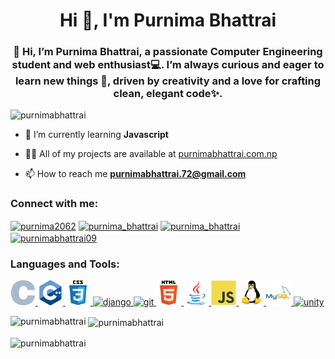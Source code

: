 <h1 align="center">Hi 👋, I'm Purnima Bhattrai</h1>
<h3 align="center">👋 Hi, I’m Purnima Bhattrai, a passionate Computer Engineering student and web enthusiast💻. I’m always curious and eager to learn new things 🌱, driven by creativity and a love for crafting clean, elegant code✨.</h3>

<p align="left"> <img src="https://komarev.com/ghpvc/?username=purnimabhattrai&label=Profile%20views&color=0e75b6&style=flat" alt="purnimabhattrai" /> </p>

- 🌱 I’m currently learning **Javascript**

- 👨‍💻 All of my projects are available at [purnimabhattrai.com.np](purnimabhattrai.com.np)

- 📫 How to reach me **purnimabhattrai.72@gmail.com**

<h3 align="left">Connect with me:</h3>
<p align="left">
<a href="https://twitter.com/purnima2062" target="blank"><img align="center" src="https://raw.githubusercontent.com/rahuldkjain/github-profile-readme-generator/master/src/images/icons/Social/twitter.svg" alt="purnima2062" height="30" width="40" /></a>
<a href="https://linkedin.com/in/purnima_bhattrai" target="blank"><img align="center" src="https://raw.githubusercontent.com/rahuldkjain/github-profile-readme-generator/master/src/images/icons/Social/linked-in-alt.svg" alt="purnima_bhattrai" height="30" width="40" /></a>
<a href="https://fb.com/purnima_bhattrai" target="blank"><img align="center" src="https://raw.githubusercontent.com/rahuldkjain/github-profile-readme-generator/master/src/images/icons/Social/facebook.svg" alt="purnima_bhattrai" height="30" width="40" /></a>
<a href="https://instagram.com/purnimabhattrai09" target="blank"><img align="center" src="https://raw.githubusercontent.com/rahuldkjain/github-profile-readme-generator/master/src/images/icons/Social/instagram.svg" alt="purnimabhattrai09" height="30" width="40" /></a>
</p>

<h3 align="left">Languages and Tools:</h3>
<p align="left"> <a href="https://www.cprogramming.com/" target="_blank" rel="noreferrer"> <img src="https://raw.githubusercontent.com/devicons/devicon/master/icons/c/c-original.svg" alt="c" width="40" height="40"/> </a> <a href="https://www.w3schools.com/cpp/" target="_blank" rel="noreferrer"> <img src="https://raw.githubusercontent.com/devicons/devicon/master/icons/cplusplus/cplusplus-original.svg" alt="cplusplus" width="40" height="40"/> </a> <a href="https://www.w3schools.com/css/" target="_blank" rel="noreferrer"> <img src="https://raw.githubusercontent.com/devicons/devicon/master/icons/css3/css3-original-wordmark.svg" alt="css3" width="40" height="40"/> </a> <a href="https://www.djangoproject.com/" target="_blank" rel="noreferrer"> <img src="https://cdn.worldvectorlogo.com/logos/django.svg" alt="django" width="40" height="40"/> </a> <a href="https://git-scm.com/" target="_blank" rel="noreferrer"> <img src="https://www.vectorlogo.zone/logos/git-scm/git-scm-icon.svg" alt="git" width="40" height="40"/> </a> <a href="https://www.w3.org/html/" target="_blank" rel="noreferrer"> <img src="https://raw.githubusercontent.com/devicons/devicon/master/icons/html5/html5-original-wordmark.svg" alt="html5" width="40" height="40"/> </a> <a href="https://www.java.com" target="_blank" rel="noreferrer"> <img src="https://raw.githubusercontent.com/devicons/devicon/master/icons/java/java-original.svg" alt="java" width="40" height="40"/> </a> <a href="https://developer.mozilla.org/en-US/docs/Web/JavaScript" target="_blank" rel="noreferrer"> <img src="https://raw.githubusercontent.com/devicons/devicon/master/icons/javascript/javascript-original.svg" alt="javascript" width="40" height="40"/> </a> <a href="https://www.linux.org/" target="_blank" rel="noreferrer"> <img src="https://raw.githubusercontent.com/devicons/devicon/master/icons/linux/linux-original.svg" alt="linux" width="40" height="40"/> </a> <a href="https://www.mysql.com/" target="_blank" rel="noreferrer"> <img src="https://raw.githubusercontent.com/devicons/devicon/master/icons/mysql/mysql-original-wordmark.svg" alt="mysql" width="40" height="40"/> </a> <a href="https://unity.com/" target="_blank" rel="noreferrer"> <img src="https://www.vectorlogo.zone/logos/unity3d/unity3d-icon.svg" alt="unity" width="40" height="40"/> </a> </p>

<p><img align="left" src="https://github-readme-stats.vercel.app/api/top-langs?username=purnimabhattrai&show_icons=true&locale=en&layout=compact" alt="purnimabhattrai" /></p>

<p>&nbsp;<img align="center" src="https://github-readme-stats.vercel.app/api?username=purnimabhattrai&show_icons=true&locale=en" alt="purnimabhattrai" /></p>

<p><img align="center" src="https://github-readme-streak-stats.herokuapp.com/?user=purnimabhattrai&" alt="purnimabhattrai" /></p>
